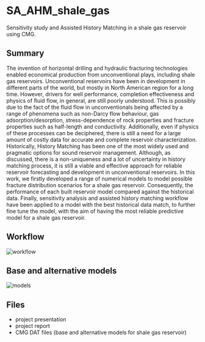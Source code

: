 # SA_AHM_shale_gas
Sensitivity study and Assisted History Matching in a shale gas reservoir using CMG.

## Summary

The invention of horizontal drilling and hydraulic fracturing technologies enabled economical production from unconventional plays, including shale gas reservoirs. Unconventional reservoirs have been in development in different parts of the world, but mostly in North American region for a long time. However, drivers for well performance, completion effectiveness and physics of fluid flow, in general, are still poorly understood. This is possibly due to the fact of the fluid flow in unconventionals being affected by a range of phenomena such as non-Darcy flow behaviour, gas adsorption/desorption, stress-dependence of rock properties and fracture properties such as half-length and conductivity. Additionally, even if physics of these processes can be deciphered, there is still a need for a large amount of costly data for accurate and complete reservoir characterization.
Historically, History Matching has been one of the most widely used and pragmatic options for sound reservoir management. Although, as discussed, there is a non-uniqueness and a lot of uncertainty in history matching process, it is still a viable and effective approach for reliable reservoir forecasting and development in unconventional reservoirs. In this work, we firstly developed a range of numerical models to model possible fracture distribution scenarios for a shale gas reservoir. Consequently, the performance of each built reservoir model compared against the historical data. Finally, sensitivity analysis and assisted history matching workflow have been applied to a model with the best historical data match, to further fine tune the model, with the aim of having the most reliable predictive model for a shale gas reservoir.

## Workflow

![workflow](https://user-images.githubusercontent.com/68789630/147454653-ee1340f1-b02c-43fc-81ba-fcebfd954f72.jpg)

## Base and alternative models

![models](https://user-images.githubusercontent.com/68789630/147497087-e4f79ee5-55d1-4764-8ff5-03d33f2c6202.jpg)

## Files
- project presentation
- project report
- CMG DAT files (base and alternative models for shale gas reservoir)
